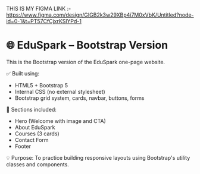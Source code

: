 THIS IS MY FIGMA LINK :- https://www.figma.com/design/GIGB2k3w29XBp4i7M0xVbK/Untitled?node-id=0-1&t=PT57CfCjxrKSlYPd-1

# 🌐 EduSpark – Bootstrap Version

This is the Bootstrap version of the EduSpark one-page website.

✅ Built using:
- HTML5 + Bootstrap 5
- Internal CSS (no external stylesheet)
- Bootstrap grid system, cards, navbar, buttons, forms

📌 Sections included:
- Hero (Welcome with image and CTA)
- About EduSpark
- Courses (3 cards)
- Contact Form
- Footer

💡 Purpose:
To practice building responsive layouts using Bootstrap's utility classes and components.
